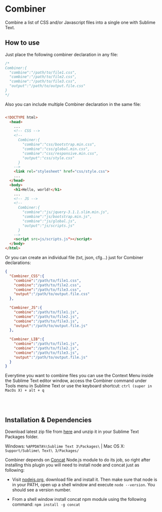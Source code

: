 # Combiner
Combine a list of CSS and/or Javascript files into a single one with Sublime Text.


## How to use
Just place the following combiner declaration in any file:

```css
/*
Combiner:{
  "combine":"/path/to/file1.css",
  "combine":"/path/to/file2.css",
  "combine":"/path/to/file3.css",
  "output":"/path/to/output.file.css"
}
*/
```

Also you can include multiple Combiner declaration in the same file:

```html

<!DOCTYPE html>
  <head>
    ...
    <!-- CSS -->  
    <!--
      Combiner:{
        "combine":"css/bootstrap.min.css",
        "combine":"css/global.min.css",
        "combine":"css/responsive.min.css",
        "output":"css/style.css"
      }
    -->
    <link rel="stylesheet" href="css/style.css">
    ...
  </head>
  <body>
    <h1>Hello, world!</h1>
    ...
    <!-- JS -->
    <!--
      Combiner:{
        "combine":"js/jquery-3.1.1.slim.min.js",
        "combine":"js/bootstrap.min.js",
        "combine":"js/global.js",
        "output":"js/scripts.js"
      }
    -->
    <script src=js/scripts.js"></script>
  </body>
</html>

```

Or you can create an individual file (txt, json, cfg...) just for Combiner declarations:

```json
{
  "Combiner_CSS":{
    "combine":"/path/to/file1.css",
    "combine":"/path/to/file2.css",
    "combine":"/path/to/file3.css",
    "output":"/path/to/output.file.css"
  },
  
  "Combiner_JS":{
    "combine":"/path/to/file1.js",
    "combine":"/path/to/file2.js",
    "combine":"/path/to/file3.js",
    "output":"/path/to/output.file.js"
  },
  
  "Combiner_LIB":{
    "combine":"/path/to/file1.js",
    "combine":"/path/to/file2.js",
    "combine":"/path/to/file3.js",
    "output":"/path/to/output.file.js"
  }
}

```

Everytime you want to combine files you can use the Context Menu inside the Sublime Text editor window, access the Combiner command under Tools menu in Sublime Text or use the keyboard shortcut: `ctrl (super in MacOs X) + alt + q`

<br><br>

## Installation & Dependencies
Download latest zip file from [here](https://github.com/bite-your-idols/Combiner/releases) and unzip it in your Sublime Text Packages folder.

Windows: `%APPDATA%\Sublime Text 3\Packages\` | Mac OS X: `Support/Sublime\ Text\ 3/Packages/`
  
Combiner depends on [Concat](https://github.com/gko/concat) Node.js module to do its job, so right after installing this plugin you will need to install node and concat just as following:

- Visit [nodejs.org](https://nodejs.org/), download file and install it. Then make sure that node is in your PATH, open up a shell window and execute `node --version`. You should see a version number.
  
- From a shell window install concat npm module using the following command: `npm install -g concat`<br><br>
